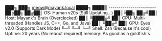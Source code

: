  
███╗       ███╗     meow@mayank.local
████╗     ████║     ------------------------ 
██╔██╗   ██╔██║     OS: Human v20s (Still Updating...)
██║╚██╗ ██╔╝██║     Host: Mayank's Brain (Overclocked)
██║ ╚████╔╝ ██║     CPU: Multi-threaded (Handles JS, C++, Go, and Java)
██║  ╚██╔╝  ██║     GPU: Eyes v2.0 (Supports Dark Mode)
╚═╝   ╚═╝   ╚═╝     Shell: Zsh (Because it's cool) 
                    Uptime: 20 years (No reboot required) 
                    memory: As good as a goldfish's
                    
